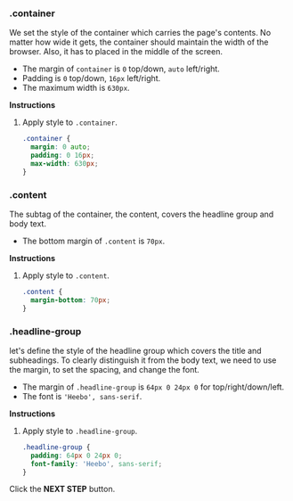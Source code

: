### .container
We set the style of the container which carries the page's contents. No matter how wide it gets, the container should maintain the width of the browser. Also, it has to placed in the middle of the screen. 

* The margin of `container` is `0` top/down, `auto` left/right.
* Padding is `0` top/down, `16px` left/right.
* The maximum width is `630px`.


**Instructions**
1. Apply style to `.container`.
    ```css
    .container {
      margin: 0 auto;
      padding: 0 16px;
      max-width: 630px;
    }
    ```



### .content 

The subtag of the container, the content, covers the headline group and body text. 

- The bottom margin of `.content` is `70px`.

**Instructions**

1. Apply style to `.content`.

   ```css
   .content {
     margin-bottom: 70px;
   }
   ```



### .headline-group

let's define the style of the headline group which covers the title and subheadings. To clearly distinguish it from the body text, we need to use the margin, to set the spacing, and change the font. 

* The margin of `.headline-group` is `64px 0 24px 0` for top/right/down/left.
* The font is `'Heebo', sans-serif`.


**Instructions**
1. Apply style to `.headline-group`.
    ```css
    .headline-group {
      padding: 64px 0 24px 0;
      font-family: 'Heebo', sans-serif;
    }
    ```




Click the **NEXT STEP** button.